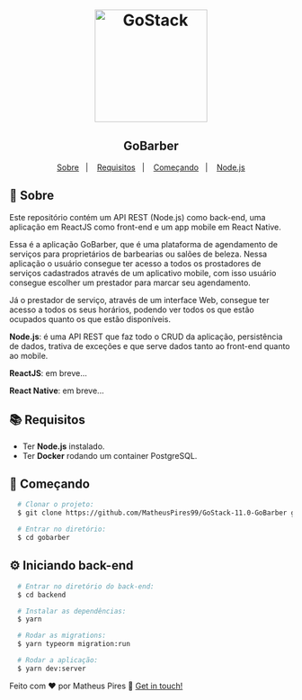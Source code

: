 <h1 align="center">
    <img alt="GoStack" src="https://rocketseat-cdn.s3-sa-east-1.amazonaws.com/bootcamp-header.png" width="200px" />
</h1>

<h2 align="center">
  GoBarber
</h2>

<p align="center">
  <a href="#page_with_curl-sobre">Sobre</a>&nbsp;&nbsp;&nbsp;|&nbsp;&nbsp;&nbsp;
  <a href="#books-requisitos">Requisitos</a>&nbsp;&nbsp;&nbsp;|&nbsp;&nbsp;&nbsp;
  <a href="#rocket-começando">Começando</a>&nbsp;&nbsp;&nbsp;|&nbsp;&nbsp;&nbsp;
  <a href="#gear-iniciando-back-end">Node.js</a><!-- &nbsp;&nbsp;&nbsp;|&nbsp;&nbsp;&nbsp; -->
  <!-- <a href="#computer-inicinado-front-end">ReactJS</a>&nbsp;&nbsp;&nbsp;|&nbsp;&nbsp;&nbsp;
  <a href="#iphone-iniciando-mobile">React Native</a> -->
</p>

## :page_with_curl: Sobre
Este repositório contém um API REST (Node.js) como back-end, uma aplicação em ReactJS como front-end e um app mobile em React Native.

Essa é a aplicação GoBarber, que é uma plataforma de agendamento de serviços para proprietários de barbearias ou salões de beleza. Nessa aplicação o usuário consegue ter acesso a todos os prostadores de serviços cadastrados através de um aplicativo mobile, com isso usuário consegue escolher um prestador para marcar seu agendamento.

Já o prestador de serviço, através de um interface Web, consegue ter acesso a todos os seus horários, podendo ver todos os que estão ocupados quanto os que estão disponíveis.

**Node.js**: é uma API REST que faz todo o CRUD da aplicação, persistência de dados, trativa de exceções e que serve dados tanto ao front-end quanto ao mobile.

**ReactJS**: em breve...

**React Native**: em breve...

## :books: Requisitos
- Ter **Node.js** instalado.
- Ter **Docker** rodando um container PostgreSQL.
<!-- - Um dispositivo ou emulador iOS ou Android -->

## :rocket: Começando
``` bash
  # Clonar o projeto:
  $ git clone https://github.com/MatheusPires99/GoStack-11.0-GoBarber gobarber

  # Entrar no diretório:
  $ cd gobarber
```

## :gear: Iniciando back-end
```bash
  # Entrar no diretório do back-end:
  $ cd backend

  # Instalar as dependências:
  $ yarn

  # Rodar as migrations:
  $ yarn typeorm migration:run

  # Rodar a aplicação:
  $ yarn dev:server
```

Feito com ♥ por Matheus Pires :wave: [Get in touch!](https://github.com/MatheusPires99)
